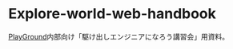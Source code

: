 # Explore-world-web-handbook

[PlayGround](https://playground-universe.com/)内部向け「駆け出しエンジニアになろう講習会」用資料。
